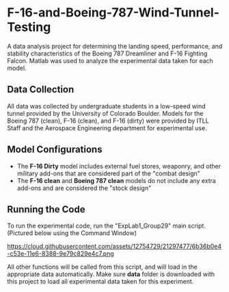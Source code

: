 # F-16-and-Boeing-787-Wind-Tunnel-Testing
A data analysis project for determining the landing speed, performance, and stability characteristics of the Boeing 787 Dreamliner and F-16 Fighting Falcon. Matlab was used to analyze the experimental data taken for each model.

## Data Collection
All data was collected by undergraduate students in a low-speed wind tunnel provided by the University of Colorado Boulder. Models for the Boeing 787 (clean), F-16 (clean), and F-16 (dirty) were provided by ITLL Staff and the Aerospace Engineering department for experimental use.

## Model Configurations
+ The <strong>F-16 Dirty</strong> model includes external fuel stores, weaponry, and other military add-ons that are considered part of the "combat design"
+ The <strong>F-16 clean</strong> and <strong>Boeing 787 clean</strong> models do not include any extra add-ons and are considered the "stock design"

## Running the Code
To run the experimental code, run the "ExpLab1_Group29" main script. (Pictured below using the Command Window)

https://cloud.githubusercontent.com/assets/12754729/21297477/6b36b0e4-c53e-11e6-8388-9e79c829e4c7.png

All other functions will be called from this script, and will load in the appropriate data automatically. Make sure <strong>data</strong> folder is downloaded with this project to load all experimental data taken for this experiment.
